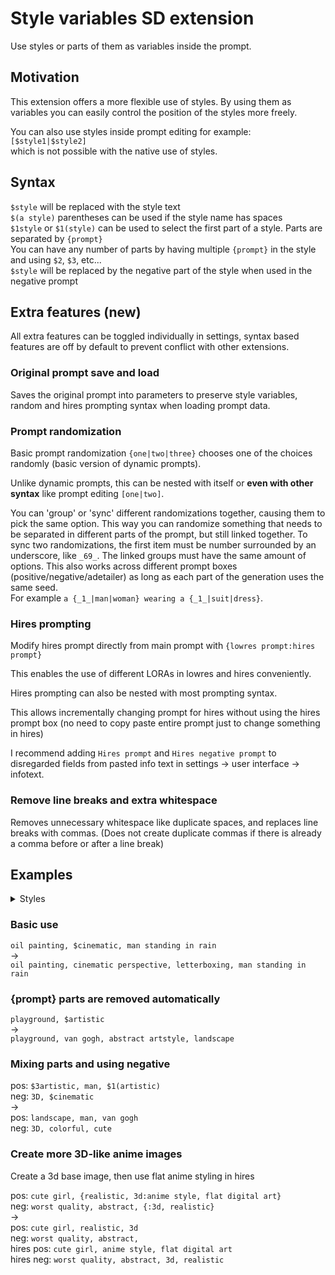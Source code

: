 # Style variables SD extension

Use styles or parts of them as variables inside the prompt.

## Motivation

This extension offers a more flexible use of styles. By using them as variables you can easily control the position of the styles more freely.

You can also use styles inside prompt editing for example:  
`[$style1|$style2]`  
which is not possible with the native use of styles.

## Syntax

`$style` will be replaced with the style text  
`$(a style)` parentheses can be used if the style name has spaces  
`$1style` or `$1(style)` can be used to select the first part of a style. Parts are separated by `{prompt}`  
You can have any number of parts by having multiple `{prompt}` in the style and using `$2`, `$3`, etc...  
`$style` will be replaced by the negative part of the style when used in the negative prompt

## Extra features (new)

All extra features can be toggled individually in settings, syntax based features are off by default to prevent conflict with other extensions.

### Original prompt save and load
Saves the original prompt into parameters to preserve style variables, random and hires prompting syntax when loading prompt data.

### Prompt randomization
Basic prompt randomization `{one|two|three}` chooses one of the choices randomly (basic version of dynamic prompts).

Unlike dynamic prompts, this can be nested with itself or **even with other syntax** like prompt editing `[one|two]`.

You can 'group' or 'sync' different randomizations together, causing them to pick the same option. This way you can randomize something that needs to be separated in different parts of the prompt, but still linked together. To sync two randomizations, the first item must be number surrounded by an underscore, like `_69_`. The linked groups must have the same amount of options. This also works across different prompt boxes (positive/negative/adetailer) as long as each part of the generation uses the same seed.  
For example `a {_1_|man|woman} wearing a {_1_|suit|dress}`.

### Hires prompting
Modify hires prompt directly from main prompt with `{lowres prompt:hires prompt}`

This enables the use of different LORAs in lowres and hires conveniently.

Hires prompting can also be nested with most prompting syntax.

This allows incrementally changing prompt for hires without using the hires prompt box (no need to copy paste entire prompt just to change something in hires)

I recommend adding `Hires prompt` and `Hires negative prompt` to disregarded fields from pasted info text in settings -> user interface -> infotext.

### Remove line breaks and extra whitespace
Removes unnecessary whitespace like duplicate spaces, and replaces line breaks with commas. (Does not create duplicate commas if there is already a comma before or after a line break)

## Examples

<details>
<summary>Styles</summary>

cinematic  
pos: ```cinematic perspective, letterboxing```  
neg: ```colorful, cute```

artistic  
pos: ```van gogh, {prompt}, abstract artstyle, {prompt}, landscape```  
neg: ```blurry, ugly```
</details>

### Basic use
`oil painting, $cinematic, man standing in rain`  
->  
`oil painting, cinematic perspective, letterboxing, man standing in rain`

### {prompt} parts are removed automatically
`playground, $artistic`  
->  
`playground, van gogh, abstract artstyle, landscape`

### Mixing parts and using negative
pos: `$3artistic, man, $1(artistic)`  
neg: `3D, $cinematic`  
->  
pos: `landscape, man, van gogh`  
neg: `3D, colorful, cute`

### Create more 3D-like anime images
Create a 3d base image, then use flat anime styling in hires

pos: `cute girl, {realistic, 3d:anime style, flat digital art}`  
neg: `worst quality, abstract, {:3d, realistic}`  
->  
pos: `cute girl, realistic, 3d`  
neg: `worst quality, abstract, `  
hires pos: `cute girl, anime style, flat digital art`  
hires neg: `worst quality, abstract, 3d, realistic`
